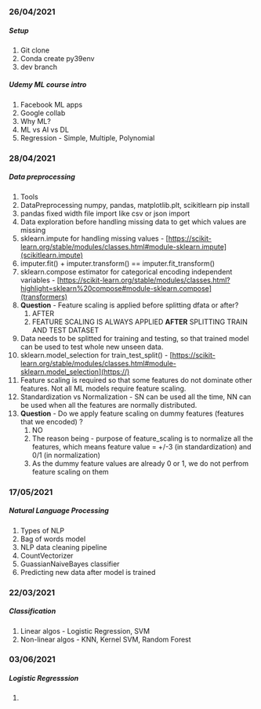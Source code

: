 ### 26/04/2021

##### Setup

1. Git clone
2. Conda create py39env
3. dev branch

##### Udemy ML course intro

1. Facebook ML apps
2. Google collab
3. Why ML?
4. ML vs AI vs DL
5. Regression - Simple, Multiple, Polynomial

### 28/04/2021

##### Data preprocessing

1. Tools
2. DataPreprocessing numpy, pandas, matplotlib.plt, scikitlearn pip install
3. pandas fixed width file import like csv or json import
4. Data exploration before handling missing data to get which values are missing
5. sklearn.impute for handling missing values - [https://scikit-learn.org/stable/modules/classes.html#module-sklearn.impute](scikitlearn.impute)
6. imputer.fit() + imputer.transform() == imputer.fit_transform()
7. sklearn.compose estimator for categorical encoding independent variables - [https://scikit-learn.org/stable/modules/classes.html?highlight=sklearn%20compose#module-sklearn.compose](transformers)
8. **Question** - Feature scaling is applied before splitting dfata or after?
   1. AFTER
   2. FEATURE SCALING IS ALWAYS APPLIED **AFTER** SPLITTING TRAIN AND TEST DATASET
9. Data needs to be splitted for training and testing, so that trained model can be used to test whole new unseen data.
10. sklearn.model_selection for train_test_split() - [https://scikit-learn.org/stable/modules/classes.html#module-sklearn.model_selection](https://)
11. Feature scaling is required so that some features do not dominate other features. Not all ML models require feature scaling.
12. Standardization vs Normalization - SN can be used all the time, NN can be used when all the features are normally distributed.
13. **Question** - Do we apply feature scaling on dummy features (features that we encoded) ?
    1. NO
    2. The reason being - purpose of feature_scaling is to normalize all the features, which means feature value = +/-3 (in standardization) and 0/1 (in normalization)
    3. As the dummy feature values are already 0 or 1, we do not perfrom feature scaling on them

### 17/05/2021

##### Natural Language Processing

1. Types of NLP
2. Bag of words model
3. NLP data cleaning pipeline
4. CountVectorizer
5. GuassianNaiveBayes classifier
6. Predicting new data after model is trained

### 22/03/2021

##### Classification

1. Linear algos - Logistic Regression, SVM
2. Non-linear algos - KNN, Kernel SVM, Random Forest


### 03/06/2021

##### Logistic Regresssion

1.
